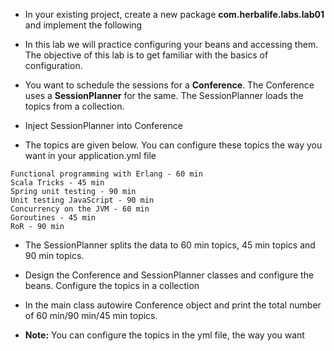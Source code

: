 * In your existing project, create a new package __com.herbalife.labs.lab01__ and implement the following
* In this lab we will practice configuring your beans and accessing them. The objective of this lab is to get familiar with the basics of configuration.

* You want to schedule the sessions for a __Conference__. The Conference uses a __SessionPlanner__ for the same. The SessionPlanner loads the topics from a collection.

* Inject SessionPlanner into Conference

* The topics are given below. You can configure these topics the way you want in your application.yml file

```
Functional programming with Erlang - 60 min
Scala Tricks - 45 min
Spring unit testing - 90 min
Unit testing JavaScript - 90 min
Concurrency on the JVM - 60 min
Goroutines - 45 min
RoR - 90 min
```

* The SessionPlanner splits the data to 60 min topics, 45 min topics and 90 min topics.
* Design the Conference and SessionPlanner classes and configure the beans. Configure the topics in a collection
* In the main class autowire Conference object and print the total number of 60 min/90 min/45 min topics.

* **Note:** You can configure the topics in the yml file, the way you want